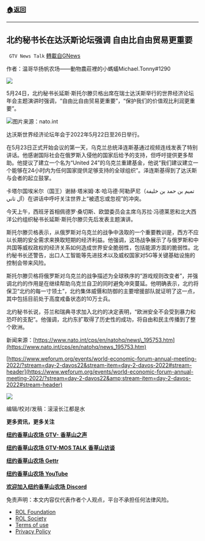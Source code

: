 ###  [:house:返回](README.md)
---


## 北约秘书长在达沃斯论坛强调 自由比自由贸易更重要
` GTV News Talk` [轉載自GNews](https://gnews.org/zh-hans/2601555/)

作者：温哥华扬帆农场——動物農莊裡的小螞蟻Michael.Tonny#1290

![](https://assets.gnews.org/wp-content/uploads/2022/05/logo-new-9_1653395136.png)

5月24日，北约秘书长延斯·斯托尔滕贝格出席在瑞士达沃斯举行的世界经济论坛年会主题演讲时强调，“自由比自由贸易更重要”，“保护我们的价值观比利润更重要”。

![](https://assets.gnews.org/wp-content/uploads/2022/05/b-3_1653527678.JPG)图片来源：nato.int

达沃斯世界经济论坛年会于2022年5月22日至26日举行。

在5月23日正式开始会议的第一天，乌克兰总统泽连斯基通过视频连线发表了特别讲话。他感谢国际社会在俄罗斯入侵他的国家后给予的支持，但呼吁提供更多帮助。他提议了建立一个名为“United 24”的乌克兰重建基金，他说“我们建议建立一个能够在24小时内为任何国家提供足够支持的全球组织”。泽连斯基得到了达沃斯与会者的起立鼓掌。

卡塔尔国埃米尔（国王）谢赫·塔米姆·本·哈马德·阿勒萨尼（تميم بن حمد بن خليفة آل ثاني）在讲话中呼吁关注世界上“被遗忘或忽视”的冲突。

今天上午，西班牙首相佩德罗·桑切斯、欧盟委员会主席乌苏拉·冯德莱恩和北大西洋公约组织秘书长延斯·斯托尔滕贝先后发表主题演讲。

斯托尔滕贝格表示，从俄罗斯对乌克兰的战争中汲取的一个重要教训是，西方不应以长期的安全需求来换取短期的经济利益。他强调，这场战争展示了与俄罗斯和中共国等威权政权的经济关系如何造成世界安全脆弱性，包括能源方面的脆弱性。北约秘书长还警告，出口人工智能等先进技术以及威权国家对5G等关键基础设施的控制会带来风险。

斯托尔滕贝格将俄罗斯对乌克兰的战争描述为全球秩序的“游戏规则改变者”，并强调北约的作用是在继续帮助乌克兰自卫的同时避免冲突蔓延。他明确表示，北约将保卫“北约的每一寸领土”，北约集体威慑和防御的主要增援部队就证明了这一点，其中包括目前处于高度戒备状态的10万士兵。

北约秘书长说，芬兰和瑞典寻求加入北约的决定表明，“欧洲安全不会受到暴力和恐吓的支配”。他强调，北约东扩取得了历史性的成功，将自由和民主传播到了整个欧洲。

新闻来源：[https://www.nato.int/cps/en/natohq/news\_195753.htm](https://www.nato.int/cps/en/natohq/news_195753.htm)

[https://www.weforum.org/events/world-economic-forum-annual-meeting-2022/?stream=day-2-davos22&stream-item=day-2-davos-2022#stream-header](https://www.weforum.org/events/world-economic-forum-annual-meeting-2022/?stream=day-2-davos22&amp;stream-item=day-2-davos-2022#stream-header)

![](https://assets.gnews.org/wp-content/uploads/2022/05/5-85_1653395090.jpg)
 
编辑/校对/发稿：滚滚长江都是水
 
**更多资讯，更多关注**
 
[**纽约香草山农场** **GTV-** **香草山之声**](https://gtv.org/user/5ffbdcd7f579a75e0bd123e6)
 
[**纽约香草山农场** **GTV-MOS TALK** **香草山访谈**](https://gtv.org/user/5e9dcdd50dbf207957d89bcd)
 
[**纽约香草山农场** **Gettr**](https://www.gettr.com/user/himalaya_mos)
 
[**纽约香草山农场** **YouTube**](https://www.youtube.com/channel/UCSLHrqs6Pil7V-_jOuZVVgg)
 
[**欢迎加入纽约香草山农场** **Discord**](https://discord.gg/ChqXAHd)

免责声明：本文内容仅代表作者个人观点，平台不承担任何法律风险。
  
- [ROL Foundation](https://rolfoundation.org/)
- [ROL Society](https://rolsociety.org/)
- [Terms of use](https://gnews.org/terms-of-use-3/)
- [Privacy Policy](https://gnews.org/privacy-policy/)
